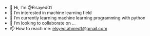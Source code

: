 - 👋 Hi, I’m @Elsayed01
- 👀 I’m interested in machine learning field
- 🌱 I’m currently learning machine learning programming with python
- 💞️ I’m looking to collaborate on ...
- 📫 How to reach me:  elsyed.ahmed1@gmail.com

<!---
Elsayed01/Elsayed01 is a ✨ special ✨ repository because its `README.md` (this file) appears on your GitHub profile.
You can click the Preview link to take a look at your changes.
--->
